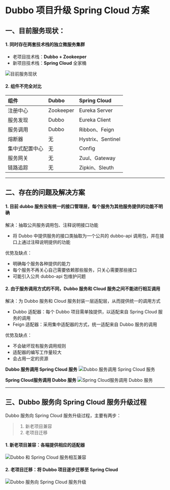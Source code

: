 # Dubbo 项目升级 Spring Cloud 方案
## 一、目前服务现状：
#### 1. 同时存在两套技术栈的独立微服务集群 
- 老项目技术栈：**Dubbo + Zookeeper**
- 新项目技术栈：**Spring Cloud** 全家桶

![目前服务现状](https://upload-images.jianshu.io/upload_images/12158715-467facea4e74cbd2.png?imageMogr2/auto-orient/strip%7CimageView2/2/w/1240)

#### 2. 组件不完全对比

| 组件 | Dubbo | Spring Cloud |
| :- | :- | :- |
|  注册中心 | Zookeeper | Eureka Server |
|  服务发现 | Dubbo | Eureka Client |
|  服务调用 | Dubbo | Ribbon、Feign |
|  熔断器 | 无| Hystrix、Sentinel  |
|  集中式配置中心 | 无| Config|
|  服务网关 | 无| Zuul、Gateway|
| 链路追踪 | 无 | Zipkin、Sleuth |

---

## 二、存在的问题及解决方案

#### 1. 目前 dubbo 服务没有统一的接口管理层，每个服务为其他服务提供的功能不明确

解决：抽取公共服务调用包、注释说明接口功能
- 将 Dubbo 中提供服务的接口类抽取为一个公共的 dubbo-api 调用包，并在接口上通过注释说明提供的功能

优势及缺点：
- 明确每个服务各种提供的能力
-  每个服务不再关心自己需要依赖那些服务，只关心需要那些接口
- 可能引入公共 dubbo-api 包维护问题

#### 2. 由于服务调用方式的不同，Dubbo 服务和 Cloud 服务之间不能进行相互调用

解决：为 Dubbo 服务和 Cloud 服务封装一层适配层，从而提供统一的调用方式
- Dubbo 适配器：每个 Dubbo 项目需单独提供，以适配来自 Spring Cloud 服务的调用
- Feign 适配器：采用集中适配器的方式，统一适配来自 Dubbo 服务的调用

优势及缺点：
- 不会破坏现有服务调用规则
- 适配器的编写工作量较大
- 会占用一定的资源

**Dubbo 服务调用 Spring Cloud 服务**
![Dubbo 服务调用 Spring Cloud 服务](https://upload-images.jianshu.io/upload_images/12158715-f7fde9e8e5505d7d.png?imageMogr2/auto-orient/strip%7CimageView2/2/w/1240)

**Spring Cloud服务调用 Dubbo  服务**
![Spring Cloud服务调用 Dubbo  服务](https://upload-images.jianshu.io/upload_images/12158715-0d3cada2e2ee31f8.png?imageMogr2/auto-orient/strip%7CimageView2/2/w/1240)

---

## 三、Dubbo 服务向 Spring Cloud 服务升级过程
Dubbo 服务向 Spring Cloud 服务升级过程，主要有两步：
> 1. 新老项目兼容
> 2. 老项目迁移

#### 1. 新老项目兼容：各端提供相应的适配器
![Dubbo 和 Spring Cloud 服务相互兼容](https://upload-images.jianshu.io/upload_images/12158715-4e3c85f3606d10e7.png?imageMogr2/auto-orient/strip%7CimageView2/2/w/1240)

#### 2. 老项目迁移：将 Dubbo 项目逐步迁移至 Spring Cloud
![Dubbo 服务向 Spring Cloud 服务升级](https://upload-images.jianshu.io/upload_images/12158715-ca5f90d961a118a4.png?imageMogr2/auto-orient/strip%7CimageView2/2/w/1240)
